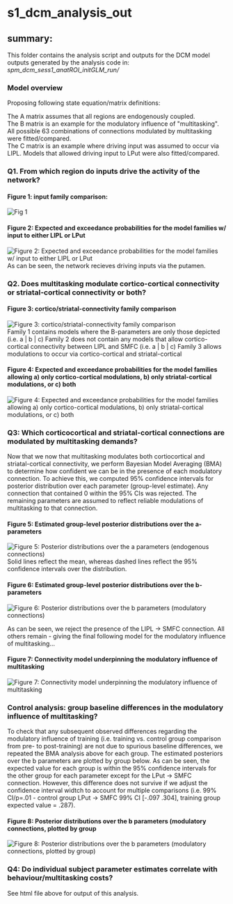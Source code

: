 # s1_dcm_analysis_out

## summary:  
This folder contains the analysis script and outputs for the DCM model outputs generated by 
the analysis code in: *spm_dcm_sess1_anatROI_initGLM_run/*  

### Model overview
Proposing following state equation/matrix definitions:  

The A matrix assumes that all regions are endogenously coupled.  
The B matrix is an example for the modulatory influence of "multitasking". All possible 63 combinations of connections modulated by multitasking were fitted/compared.  
The C matrix is an example where driving input was assumed to occur via LIPL. Models that 
allowed driving input to LPut were also fitted/compared. 

### Q1. From which region do inputs drive the activity of the network?  
#### Figure 1: input family comparison:
![Fig 1](../s1_multitask_network_dcm_analysis_figs/input_family_comparison/input_FamStruct.png)  

#### Figure 2: Expected and exceedance probabilities for the model families w/ input to either LIPL or LPut
![Figure 2: Expected and exceedance probabilities for the model families w/ input to either LIPL or LPut](../s1_multitask_network_dcm_analysis_figs/input_family_comparison/input_FamilyExceedance.bmp)
As can be seen, the network recieves driving inputs via the putamen.

### Q2. Does multitasking modulate cortico-cortical connectivity or striatal-cortical connectivity or both?     
#### Figure 3: cortico/striatal-connectivity family comparison
![Figure 3: cortico/striatal-connectivity family comparison](../s1_multitask_network_dcm_analysis_figs/connection_family_comparison/conn_FamStruct.png)  
 Family 1 contains models where the B-parameters are only those depicted (i.e. a | b | c)
 Family 2 does not contain any models that allow cortico-cortical connectivity between LIPL and SMFC (i.e. a | b | c)
 Family 3 allows modulations to occur via cortico-cortical and striatal-cortical  
 
#### Figure 4: Expected and exceedance probabilities for the model families allowing a) only cortico-cortical modulations, b) only striatal-cortical modulations, or c) both
![Figure 4: Expected and exceedance probabilities for the model families allowing a) only cortico-cortical modulations, b) only striatal-cortical modulations, or c) both](../s1_multitask_network_dcm_analysis_figs/connection_family_comparison/connection_FamilyExceedance.png)  

### Q3: Which corticocortical and striatal-cortical connections are modulated by multitasking demands?

Now that we now that multitasking modulates both cortiocortical and striatal-cortical connectivity, we perform Bayesian Model Averaging (BMA) to determine how confident we can be in the presence of each modulatory connection. To achieve this, we computed 95% confidence intervals for posterior distribution over each parameter (group-level estimate). Any connection that contained 0 within the 95% CIs was rejected. The remaining parameters are assumed to reflect reliable modulations of multitasking to that connection.

#### Figure 5: Estimated group-level posterior distributions over the a-parameters
![Figure 5: Posterior distributions over the a parameters (endogenous connections)](../s1_multitask_network_dcm_analysis_figs/connection_family_comparison/BMA_a_params.png) 
Solid lines reflect the mean, whereas dashed lines reflect the 95% confidence intervals over the distribution. 

#### Figure 6: Estimated group-level posterior distributions over the b-parameters
![Figure 6: Posterior distributions over the b parameters (modulatory connections)](../s1_multitask_network_dcm_analysis_figs/connection_family_comparison/BMA_b_params.png)

As can be seen, we reject the presence of the LIPL -> SMFC connection. All others remain - giving the final following model for the modulatory influence of multitasking...

#### Figure 7: Connectivity model underpinning the modulatory influence of multitasking
![Figure 7: Connectivity model underpinning the modulatory influence of multitasking](../s1_multitask_network_dcm_analysis_figs/multitask_winModel.png)

### Control analysis: group baseline differences in the modulatory influence of multitasking?
To check that any subsequent observed differences regarding the modulatory influence of training (i.e. training vs. control group comparison from pre- to post-training) are not due to spurious baseline differences, we repeated the BMA analysis above for each group. The estimated posteriors over the b parameters are plotted by group below. As can be seen, the expected value for each group is within the 95% confidence intervals for the other group for each parameter except for the LPut -> SMFC connection. However, this difference does not survive if we adjust the confidence interval widtch to account for multiple comparisons (i.e. 99% CI/p=.01 - control group LPut -> SMFC 99% CI [-.097 .304], training group expected value = .287).

#### Figure 8: Posterior distributions over the b parameters (modulatory connections, plotted by group
![Figure 8: Posterior distributions over the b parameters (modulatory connections, plotted by group)](../s1_multitask_network_dcm_analysis_figs/connection_family_comparison/control_analyses/b_params_by_sub_by_grp.png)

### Q4: Do individual subject parameter estimates correlate with behaviour/multitasking costs?
See html file above for output of this analysis.